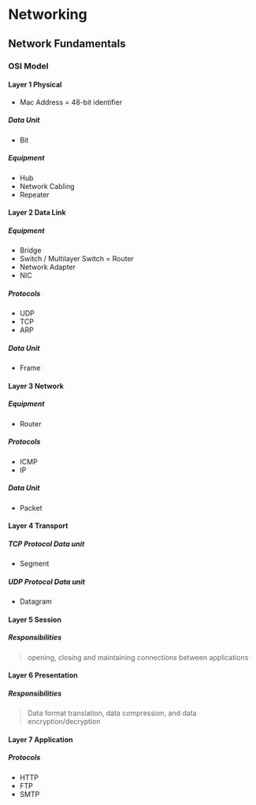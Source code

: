 # Networking

## Network Fundamentals

### OSI Model

#### Layer 1 Physical

- Mac Address = 48-bit identifier

##### Data Unit

- Bit

##### Equipment

- Hub
- Network Cabling
- Repeater

#### Layer 2 Data Link

##### Equipment

- Bridge
- Switch / Multilayer Switch = Router
- Network Adapter
- NIC

##### Protocols

- UDP
- TCP
- ARP

##### Data Unit

- Frame

#### Layer 3 Network

##### Equipment

- Router

##### Protocols

- ICMP
- IP

##### Data Unit

- Packet

#### Layer 4 Transport

##### TCP Protocol Data unit

- Segment

##### UDP Protocol Data unit

- Datagram

#### Layer 5 Session

##### Responsibilities

> opening, closing and maintaining connections between applications

#### Layer 6 Presentation

##### Responsibilities

> Data format translation, data compression, and data encryption/decryption

#### Layer 7 Application

##### Protocols

- HTTP
- FTP
- SMTP
